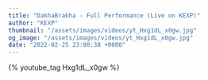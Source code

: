 ```yaml
---
title: "DakhaBrakha - Full Performance (Live on KEXP)"
author: "KEXP"
thumbnail: "/assets/images/videos/yt_Hxg1dL_x0gw.jpg"
og_image: "/assets/images/videos/yt_Hxg1dL_x0gw.jpg"
date: "2022-02-25 23:00:38 +0000"
---
```


{% youtube_tag Hxg1dL_x0gw %}

